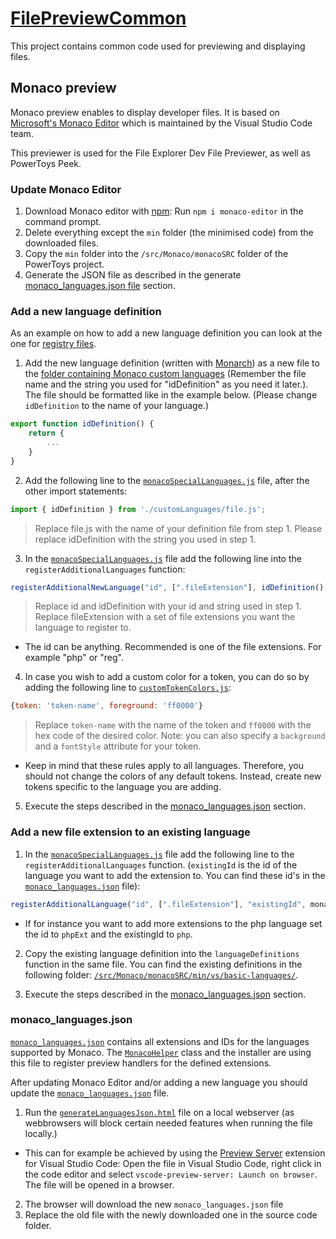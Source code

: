 # [FilePreviewCommon](/src/common/FilePreviewCommon)

This project contains common code used for previewing and displaying files.

## Monaco preview

Monaco preview enables to display developer files. It is based on [Microsoft's Monaco Editor](https://microsoft.github.io/monaco-editor/) which is maintained by the Visual Studio Code team.

This previewer is used for the File Explorer Dev File Previewer, as well as PowerToys Peek.

### Update Monaco Editor

1. Download Monaco editor with [npm](https://www.npmjs.com/): Run `npm i monaco-editor` in the command prompt.
2. Delete everything except the `min` folder (the minimised code) from the downloaded files.
3. Copy the `min` folder into the `/src/Monaco/monacoSRC` folder of the PowerToys project.
4. Generate the JSON file as described in the generate [monaco_languages.json file](#monaco_languagesjson) section.

### Add a new language definition

As an example on how to add a new language definition you can look at the one for [registry files](/src/Monaco/customLanguages/reg.js).

1. Add the new language definition (written with [Monarch](https://microsoft.github.io/monaco-editor/monarch.html)) as a new file to the [folder containing Monaco custom languages](/src/Monaco/customLanguages/) (Remember the file name and the string you used for "idDefinition" as you need it later.). The file should be formatted like in the example below. (Please change `idDefinition` to the name of your language.)

```javascript
export function idDefinition() {
    return {
        ...
    }
}
```

2. Add the following line to the [`monacoSpecialLanguages.js`](/src/Monaco/monacoSpecialLanguages.js) file, after the other import statements:

```javascript
import { idDefinition } from './customLanguages/file.js';
```

> Replace file.js with the name of your definition file from step 1. Please replace idDefinition with the string you used in step 1.

3. In the [`monacoSpecialLanguages.js`](/src/Monaco/monacoSpecialLanguages.js) file add the following line into the `registerAdditionalLanguages` function:

```javascript
registerAdditionalNewLanguage("id", [".fileExtension"], idDefinition(), monaco)
```

> Replace id and idDefinition with your id and string used in step 1. Replace fileExtension with a set of file extensions you want the language to register to.

  * The id can be anything. Recommended is one of the file extensions. For example "php" or "reg".

4. In case you wish to add a custom color for a token, you can do so by adding the following line to [`customTokenColors.js`](/src/Monaco/customTokenColors.js):
```javascript
{token: 'token-name', foreground: 'ff0000'}
```
> Replace `token-name` with the name of the token and `ff0000` with the hex code of the desired color.
> Note: you can also specify a `background` and a `fontStyle` attribute for your token.

* Keep in mind that these rules apply to all languages. Therefore, you should not change the colors of any default tokens. Instead, create new tokens specific to the language you are adding.

5. Execute the steps described in the [monaco_languages.json](#monaco_languagesjson) section.

### Add a new file extension to an existing language

1. In the [`monacoSpecialLanguages.js`](/src/Monaco/monacoSpecialLanguages.js) file add the following line to the `registerAdditionalLanguages` function. (`existingId` is the id of the language you want to add the extension to. You can find these id's in the [`monaco_languages.json`](/src/Monaco/monaco_languages.json) file):

```javascript
registerAdditionalLanguage("id", [".fileExtension"], "existingId", monaco)
```

  * If for instance you want to add more extensions to the php language set the id to `phpExt` and the existingId to `php`.

2. Copy the existing language definition into the `languageDefinitions` function in the same file. You can find the existing definitions in the following folder: [`/src/Monaco/monacoSRC/min/vs/basic-languages/`](/src/Monaco/monacoSRC/min/vs/basic-languages/).

3. Execute the steps described in the [monaco_languages.json](#monaco_languagesjson) section.

### monaco_languages.json

[`monaco_languages.json`](/src/Monaco/monaco_languages.json) contains all extensions and IDs for the languages supported by Monaco. The [`MonacoHelper`](/src/common/FilePreviewCommon/MonacoHelper.cs) class and the installer are using this file to register preview handlers for the defined extensions.

After updating Monaco Editor and/or adding a new language you should update the [`monaco_languages.json`](/src/Monaco/monaco_languages.json) file.

1. Run the [`generateLanguagesJson.html`](/src/Monaco/generateLanguagesJson.html) file on a local webserver (as webbrowsers will block certain needed features when running the file locally.)
  *  This can for example be achieved by using the [Preview Server](https://marketplace.visualstudio.com/items?itemName=yuichinukiyama.vscode-preview-server) extension for Visual Studio Code: Open the file in Visual Studio Code, right click in the code editor and select `vscode-preview-server: Launch on browser`. The file will be opened in a browser.
2. The browser will download the new `monaco_languages.json` file
3. Replace the old file with the newly downloaded one in the source code folder.
